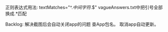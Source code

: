 

正则表达式用法:
textMatches="^.*中间字符.*$"
vagueAnswers.txt中把引号全部换成.*匹配

Backlog:
解决截图后会自动关闭app的问题
查App包名。
取消app自动更新。
